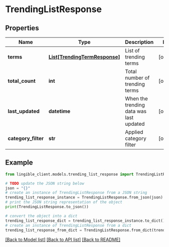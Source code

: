 # TrendingListResponse


## Properties

Name | Type | Description | Notes
------------ | ------------- | ------------- | -------------
**terms** | [**List[TrendingTermResponse]**](TrendingTermResponse.md) | List of trending terms | [optional] 
**total_count** | **int** | Total number of trending terms | [optional] 
**last_updated** | **datetime** | When the trending data was last updated | [optional] 
**category_filter** | **str** | Applied category filter | [optional] 

## Example

```python
from lingible_client.models.trending_list_response import TrendingListResponse

# TODO update the JSON string below
json = "{}"
# create an instance of TrendingListResponse from a JSON string
trending_list_response_instance = TrendingListResponse.from_json(json)
# print the JSON string representation of the object
print(TrendingListResponse.to_json())

# convert the object into a dict
trending_list_response_dict = trending_list_response_instance.to_dict()
# create an instance of TrendingListResponse from a dict
trending_list_response_from_dict = TrendingListResponse.from_dict(trending_list_response_dict)
```
[[Back to Model list]](../README.md#documentation-for-models) [[Back to API list]](../README.md#documentation-for-api-endpoints) [[Back to README]](../README.md)


